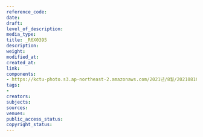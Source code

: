 ```yaml
---
reference_code: 
date: 
draft: 
level_of_description: 
media_type: 
title: _R6X0395
description: 
weight: 
modified_at: 
created_at: 
link: 
components:
- https://kctu-photo.s3.ap-northeast-2.amazonaws.com/2021년/8월/20210810_2021년+22기+민주노총+중앙통일선봉대+발대식/_R6X0395.jpg
tags:
- 
creators: 
subjects: 
sources: 
venues: 
public_access_status: 
copyright_status: 
---
```

